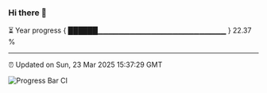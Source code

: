 ### Hi there 👋

⏳ Year progress { ██████▁▁▁▁▁▁▁▁▁▁▁▁▁▁▁▁▁▁▁▁▁▁▁▁ } 22.37 %

---

⏰ Updated on Sun, 23 Mar 2025 15:37:29 GMT

![Progress Bar CI](https://github.com/IshwaranRudhara/GIT-ACTION/workflows/Progress%20Bar%20CI/badge.svg)
